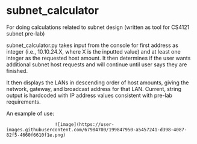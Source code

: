 # subnet_calculator
For doing calculations related to subnet design (written as tool for CS4121 subnet pre-lab)


subnet_calculator.py takes input from the console for first address as integer (i.e., 10.10.24.X, where X is the inputted value) and at least one integer as the requested host amount. It then determines if the user wants additional subnet host requests and will continue until user says they are finished.

It then displays the LANs in descending order of host amounts, giving the network, gateway, and broadcast address for that LAN. Current, string output is hardcoded with IP address values consistent with pre-lab requirements.

An example of use:


                      ![image](https://user-images.githubusercontent.com/67984700/199847950-a5457241-d398-4087-82f5-4660f6610f1e.png)


